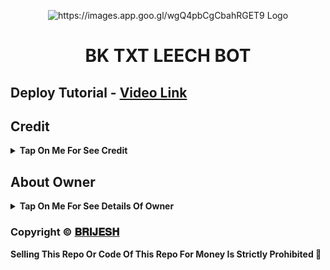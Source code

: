 <p align="center">
  <img src=" " alt="https://images.app.goo.gl/wgQ4pbCgCbahRGET9 Logo">
</p>
<h1 align="center">
 BK TXT LEECH BOT
</h1>

## Deploy Tutorial - [Video Link](https://youtu.be/l1u3C_F79QE)

## Credit

<b><details><summary>Tap On Me For See Credit</summary>

💝 Credit Goes To [ 𝐁𝐑𝐈𝐉𝐄𝐒𝐇 ](https://t.me/+qutXY5xbN0I4OWY1) So Don't Forgot To Give Credit

💖 And Thank You So Much To All Who Help In This Journey 💕

Copyright ©️ [𝐁𝐑𝐈𝐉𝐄𝐒𝐇](https://t.me/+qutXY5xbN0I4OWY1)

</b>
</details>

## About Owner 

<b><details><summary>Tap On Me For See Details Of Owner</summary>

- YouTube Channel : [𝐁𝐑𝐈𝐉𝐄𝐒𝐇]( https://youtube.com/@bk_classes_28?si=LppV-Qb811VQh2uU)
- Telegram Channel : [𝐁𝐑𝐈𝐉𝐄𝐒𝐇]( https://t.me/+qutXY5xbN0I4OWY1)
- Contact Link : [𝐁𝐑𝐈𝐉𝐄𝐒𝐇]( t.me/Oye_brijesh)
- Instagram Id Link : [𝐁𝐑𝐈𝐉𝐄𝐒𝐇]( )

</b>
</details>


### Copyright ©️ [𝐁𝐑𝐈𝐉𝐄𝐒𝐇]( https://youtube.com/@bk_classes_28?si=LppV-Qb811VQh2uU )

<b>Selling This Repo Or Code Of This Repo For Money Is Strictly Prohibited 🚫</b>

